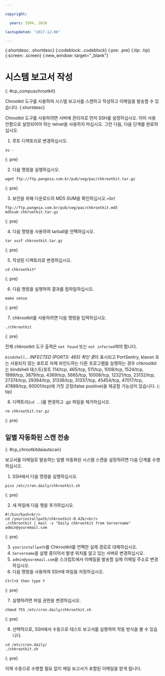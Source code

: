 ```yaml
---

copyright:

  years: 1994, 2018

lastupdated: "2017-12-06"

---
```


{:shortdesc: .shortdesc}
{:codeblock: .codeblock}
{:pre: .pre}
{:tip: .tip}
{:screen: .screen}
{:new_window: target="_blank"}

# 시스템 보고서 작성
{: #cp_compuschrootkit}

Chrootkit 도구를 사용하여 시스템 보고서를 스캔하고 작성하고 이메일을 발송할 수 있습니다.
{:shortdesc}

Chrootkit 도구를 사용하려면 서버에 관리자로 먼저 SSH를 설정하십시오. 이미 사용 안함으로 설정되어야 하는 telnet을 사용하지 마십시오. 그런 다음, 다음 단계를 완료하십시오.

1. 루트 디렉토리로 변경하십시오.  

  ```
  su -
  ```
  {: pre}

2. 다음 명령을 실행하십시오.

  ```
  wget ftp://ftp.pangeia.com.br/pub/seg/pac/chkrootkit.tar.gz
  ```
  {: pre}

3. 보안을 위해 다운로드의 MD5 SUM을 확인하십시오.<br/

  ```
  ftp://ftp.pangeia.com.br/pub/seg/pac/chkrootkit.md5
  md5sum chkrootkit.tar.gz
  ```
  {: pre}

4. 다음 명령을 사용하여 tarball을 언팩하십시오.<br/>

  ```
  tar xvzf chkrootkit.tar.gz
  ```
  {: pre}

5. 작성된 디렉토리로 변경하십시오.

  ```
  cd chkrootkit*
  ```
  {: pre}

6. 다음 명령을 실행하여 결과를 컴파일하십시오.

  ```
  make sense
  ```
  {: pre}

7. chkrootkit를 사용하려면 다음 명령을 입력하십시오.

  ```
  ./chkrootkit
  ```
  {: pre}

전체 chkrootkit 도구 출력은 `not found` 또는 `not infected`여야 합니다.

*`bindshell`... INFECTED (PORTS: 465) 확인 중*이 표시되고 PortSentry, klaxon 또는 사용되지 않는 포트로 자체 바인드하는 다른 프로그램을 실행하는 경우 chkrootkit는 bindshell 테스트(포트 114/tcp, 465/tcp, 511/tcp, 1008/tcp, 1524/tcp, 1999/tcp, 3879/tcp, 4369/tcp, 5665/tcp, 10008/tcp, 12321/tcp, 23132/tcp, 27374/tcp, 29364/tcp, 31336/tcp, 31337/tcp, 45454/tcp, 47017/tcp, 47889/tcp, 60001/tcp)에 거짓 긍정(false positive)을 제공할 가능성이 있습니다.
{: tip}

8. 디렉토리(`cd ..`)를 변경하고 .gz 파일을 제거하십시오.  

  ```
  rm chkrootkit.tar.gz
  ```
  {: pre}

## 일별 자동화된 스캔 전송
{: #cp_chrootkitdaiautscan}

보고서를 이메일로 발송하는 일별 자동화된 시스템 스캔을 설정하려면 다음 단계를 수행하십시오.

1. SSH에서 다음 명령을 실행하십시오.

  ```
  pico /etc/cron.daily/chkrootkit.sh
  ```
  {: pre}

2. 새 파일에 다음 행을 추가하십시오.

  ```
  #!/bin/bash<br/>
  cd /yourinstallpath/chkrootkit-0.42b/<br/>
  ./chkrootkit | mail -s "Daily chkrootkit from Servername" admin@youremail.com
  ```
  {: pre}

3. `yourinstallpath`를 Chkrootkit를 언팩한 실제 경로로 대체하십시오.
4. `Servername`을 실행 중이어서 발생 위치를 알고 있는 서버로 변경하십시오.
5. `admin@youremail.com`을 스크립트에서 이메일을 발송할 실제 이메일 주소로 변경하십시오.
6. 다음 명령을 사용하여 SSH에 파일을 저장하십시오.

  ```
  Ctrl+X then type Y
  ```
  {: pre}

7. 실행하려면 파일 권한을 변경하십시오.

  ```
  chmod 755 /etc/cron.daily/chkrootkit.sh
  ```
  {: pre}

8.  선택적으로, SSH에서 수동으로 테스트 보고서를 실행하여 작동 방식을 볼 수 있습니다.

  ```
  cd /etc/cron.daily/
  ./chkrootkit.sh
  ```
  {: pre}

이제 수동으로 수행할 필요 없이 매일 보고서가 포함된 이메일을 받게 됩니다.
